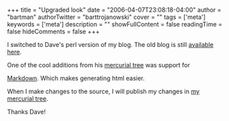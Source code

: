 +++
title = "Upgraded look"
date = "2006-04-07T23:08:18-04:00"
author = "bartman"
authorTwitter = "barttrojanowski"
cover = ""
tags = ['meta']
keywords = ['meta']
description = ""
showFullContent = false
readingTime = false
hideComments = false
+++

I switched to Dave's perl version of my blog.  The old blog is still [available here](/~bart/blog-old/).



One of the cool additions from his [mercurial tree](http://www.dmo.ca/hg/hgwebdir.cgi/vimblog) was support for

[Markdown](http://daringfireball.net/projects/markdown/syntax).  Which makes generating html easier.



When I make changes to the source, I will publish my changes in [my mercurial tree](http://www.jukie.net/~bart/hg/hgwebdir.cgi/vimblog).



Thanks Dave!
